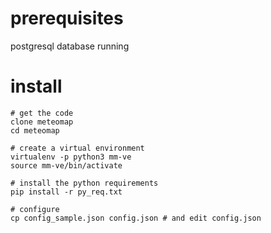 prerequisites
=============

postgresql database running

install
=======

    # get the code
    clone meteomap
    cd meteomap

    # create a virtual environment
    virtualenv -p python3 mm-ve
    source mm-ve/bin/activate

    # install the python requirements
    pip install -r py_req.txt
    
    # configure
    cp config_sample.json config.json # and edit config.json

